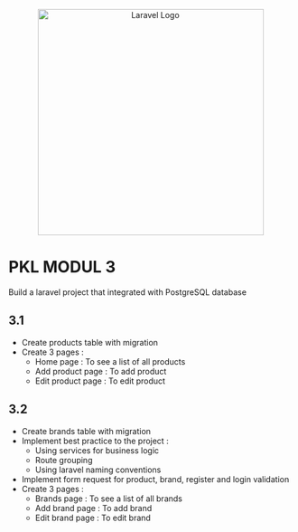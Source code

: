 <p align="center"><a href="https://laravel.com" target="_blank"><img src="https://raw.githubusercontent.com/laravel/art/master/logo-lockup/5%20SVG/2%20CMYK/1%20Full%20Color/laravel-logolockup-cmyk-red.svg" width="400" alt="Laravel Logo"></a></p>


# PKL MODUL 3 

Build a laravel project that integrated with PostgreSQL database

## 3.1 
 - Create products table with migration 
 - Create 3 pages : 
    - Home page : To see a list of all products
    - Add product page : To add product 
    - Edit product page : To edit product 

## 3.2
 - Create brands table with migration 
 - Implement best practice to the project :
    - Using services for business logic 
    - Route grouping 
    - Using laravel naming conventions
 - Implement form request for product, brand, register and login validation 
 - Create 3 pages :  
    - Brands page : To see a list of all brands
    - Add brand page : To add brand 
    - Edit brand page : To edit brand 